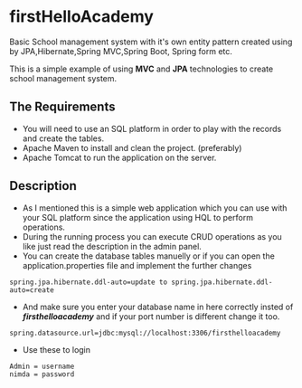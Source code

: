 # firstHelloAcademy

Basic School management system with it's own entity pattern created using by JPA,Hibernate,Spring MVC,Spring Boot, Spring form etc.

This is a simple example of using **MVC** and **JPA** technologies to create school management system.

## The Requirements

- You will need to use an SQL platform in order to play with the records and create the tables.
- Apache Maven to install and clean the project. (preferably)
- Apache Tomcat to run the application on the server.

## Description
- As I mentioned this is a simple web application which you can use with your SQL platform since the application using HQL to perform operations.
- During the running process you can execute CRUD operations as you like just read the description in the admin panel.
- You can create the database tables manuelly or if you can open the application.properties file and implement the further changes

```
spring.jpa.hibernate.ddl-auto=update to spring.jpa.hibernate.ddl-auto=create

```

- And make sure you enter your database name in here correctly insted of **_firsthelloacademy_** and if your port number is different change it too.

```
spring.datasource.url=jdbc:mysql://localhost:3306/firsthelloacademy

```
- Use these to login

```
Admin = username
nimda = password
```
